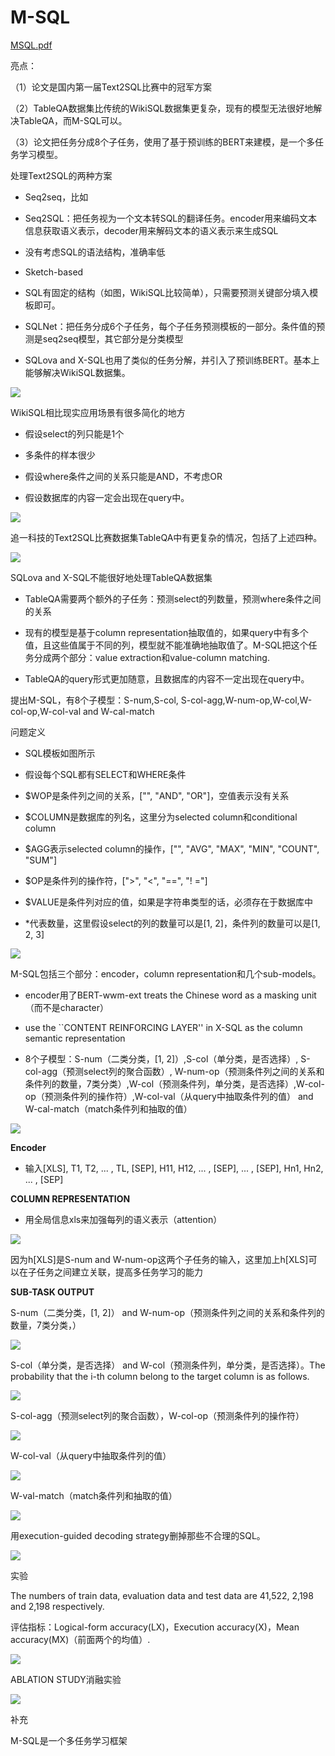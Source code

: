 # M-SQL

[MSQL.pdf](file/MSQL.pdf)


亮点：

（1）论文是国内第一届Text2SQL比赛中的冠军方案

（2）TableQA数据集比传统的WikiSQL数据集更复杂，现有的模型无法很好地解决TableQA，而M-SQL可以。

（3）论文把任务分成8个子任务，使用了基于预训练的BERT来建模，是一个多任务学习模型。


处理Text2SQL的两种方案

- Seq2seq，比如

- Seq2SQL：把任务视为一个文本转SQL的翻译任务。encoder用来编码文本信息获取语义表示，decoder用来解码文本的语义表示来生成SQL

- 没有考虑SQL的语法结构，准确率低

- Sketch-based

- SQL有固定的结构（如图，WikiSQL比较简单），只需要预测关键部分填入模板即可。

- SQLNet：把任务分成6个子任务，每个子任务预测模板的一部分。条件值的预测是seq2seq模型，其它部分是分类模型

- SQLova and X-SQL也用了类似的任务分解，并引入了预训练BERT。基本上能够解决WikiSQL数据集。

![](image/image.png)

WikiSQL相比现实应用场景有很多简化的地方

- 假设select的列只能是1个

- 多条件的样本很少

- 假设where条件之间的关系只能是AND，不考虑OR

- 假设数据库的内容一定会出现在query中。

![](image/image_1.png)

追一科技的Text2SQL比赛数据集TableQA中有更复杂的情况，包括了上述四种。

![](image/image_2.png)

SQLova and X-SQL不能很好地处理TableQA数据集

- TableQA需要两个额外的子任务：预测select的列数量，预测where条件之间的关系

- 现有的模型是基于column representation抽取值的，如果query中有多个值，且这些值属于不同的列，模型就不能准确地抽取值了。M-SQL把这个任务分成两个部分：value extraction和value-column matching.

- TableQA的query形式更加随意，且数据库的内容不一定出现在query中。

提出M-SQL，有8个子模型：S-num,S-col, S-col-agg,W-num-op,W-col,W-col-op,W-col-val and W-cal-match

问题定义

- SQL模板如图所示

- 假设每个SQL都有SELECT和WHERE条件

- $WOP是条件列之间的关系，["", "AND", "OR"]，空值表示没有关系

- $COLUMN是数据库的列名，这里分为selected column和conditional column

- $AGG表示selected column的操作，["", "AVG", "MAX", "MIN", "COUNT", "SUM"]

- $OP是条件列的操作符，[">", "<", "==", "! ="]

- $VALUE是条件列对应的值，如果是字符串类型的话，必须存在于数据库中

- *代表数量，这里假设select的列的数量可以是[1, 2]，条件列的数量可以是[1, 2, 3]

![](image/image_3.png)

M-SQL包括三个部分：encoder，column representation和几个sub-models。

- encoder用了BERT-wwm-ext treats the Chinese word as a masking unit（而不是character）

- use the ``CONTENT REINFORCING LAYER'' in X-SQL as the column semantic representation

- 8个子模型：S-num（二类分类，[1, 2]）,S-col（单分类，是否选择）, S-col-agg（预测select列的聚合函数）, W-num-op（预测条件列之间的关系和条件列的数量，7类分类）,W-col（预测条件列，单分类，是否选择）,W-col-op（预测条件列的操作符）,W-col-val（从query中抽取条件列的值） and W-cal-match（match条件列和抽取的值）

![](image/image_4.png)

**Encoder** 

- 输入[XLS],  T1,  T2,  ... , TL, [SEP], H11, H12,  ... , [SEP], ... , [SEP], Hn1, Hn2,  ... ,  [SEP]

**COLUMN REPRESENTATION** 

- 用全局信息xls来加强每列的语义表示（attention）

![](image/image_5.png)

因为h[XLS]是S-num and W-num-op这两个子任务的输入，这里加上h[XLS]可以在子任务之间建立关联，提高多任务学习的能力

**SUB-TASK OUTPUT** 

S-num（二类分类，[1, 2]） and W-num-op（预测条件列之间的关系和条件列的数量，7类分类，）

![](image/image_6.png)

S-col（单分类，是否选择） and W-col（预测条件列，单分类，是否选择）。The probability that the i-th column belong to the target column is as follows.

![](image/image_7.png)

S-col-agg（预测select列的聚合函数），W-col-op（预测条件列的操作符）

![](image/image_8.png)

W-col-val（从query中抽取条件列的值）

![](image/image_9.png)

W-val-match（match条件列和抽取的值）

![](image/image_10.png)

用execution-guided decoding strategy删掉那些不合理的SQL。

![](image/image_11.png)

实验

The numbers of train data, evaluation data and test data are 41,522, 2,198 and 2,198 respectively.

评估指标：Logical-form accuracy(LX)，Execution accuracy(X)，Mean accuracy(MX)（前面两个的均值）.

![](image/image_12.png)

ABLATION STUDY消融实验

![](image/image_13.png)

补充


M-SQL是一个多任务学习框架

